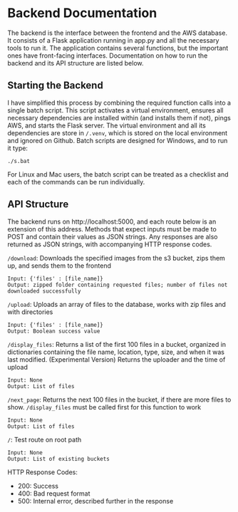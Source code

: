 # Backend Documentation

The backend is the interface between the frontend and the AWS database. It consists of a Flask application running in app.py and all the necessary tools to run it. The application contains several functions, but the important ones have front-facing interfaces. Documentation on how to run the backend and its API structure are listed below.

## Starting the Backend
I have simplified this process by combining the required function calls into a single batch script. This script activates a virtual environment, ensures all necessary dependencies are installed within (and installs them if not), pings AWS, and starts the Flask server. The virtual environment and all its dependencies are store in `/.venv`, which is stored on the local environment and ignored on Github. Batch scripts are designed for Windows, and to run it type:
```
./s.bat
```
For Linux and Mac users, the batch script can be treated as a checklist and each of the commands can be run individually.

## API Structure
The backend runs on http://localhost:5000, and each route below is an extension of this address. Methods that expect inputs must be made to POST and contain their values as JSON strings. Any responses are also returned as JSON strings, with accompanying HTTP response codes.

`/download`: Downloads the specified images from the s3 bucket, zips them up, and sends them to the frontend

    Input: {'files' : [file_name]}
    Output: zipped folder containing requested files; number of files not downloaded successfully

`/upload`: Uploads an array of files to the database, works with zip files and with directories

    Input: {'files' : [file_name]}
    Output: Boolean success value

`/display_files`: Returns a list of the first 100 files in a bucket, organized in dictionaries containing the file name, location, type, size, and when it was last modified.
                  (Experimental Version) Returns the uploader and the time of upload

    Input: None
    Output: List of files

`/next_page`: Returns the next 100 files in the bucket, if there are more files to show. `/display_files` must be called first for this function to work

    Input: None
    Output: List of files

`/`: Test route on root path

    Input: None
    Output: List of existing buckets

HTTP Response Codes:
* 200: Success
* 400: Bad request format
* 500: Internal error, described further in the response